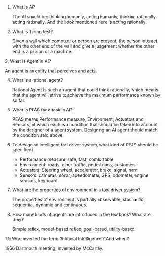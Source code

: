 1. What is AI?

   The AI should be: thinking humanly, acting humanly, thinking rationally, acting rationally. And the book mentioned here is acting rationally.

2. What is Turing test?

   Given a wall which computer or person are present, the person interact with the other end of the wall and give a judgement whether the other end is a person or a machine.

3, What is Agent in AI?

   An agent is an entity that perceives and acts.

4. What is a rational agent?

   Rational Agent is such an agent that could think rationally, which means that the agent will strive to achieve the maximum performance known by so far.

5. What is PEAS for a task in AI?

   PEAS means Performance measure, Environment, Actuators and Sensors, of which each is a condition that should be taken into account by the designer of a agent system. Designing an AI agent should match the condition said above.

6. To design an intelligent taxi driver system, what kind of PEAS should be specified?

    * Performance measure: safe, fast, comfortable
    * Environment: roads, other traffic, pedestrians, customers
    * Actuators: Steering wheel, accelerator, brake, signal, horn
    * Sensors: cameras, sonar, speedometer, GPS, odometer, engine sensors, keyboard

7. What are the properties of environment in a taxi driver system?

   The properties of environment is partially observable, stochastic, sequential, dynamic and continuous.

8. How many kinds of agents are introduced in the textbook? What are they?

   Simple reflex, model-based reflex, goal-based, utility-based.

1.9 Who invented the term ‘Artificial Intelligence’? And when?

   1956 Dartmouth meeting, invented by McCarthy.